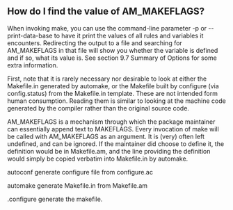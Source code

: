 
## How do I find the value of AM_MAKEFLAGS?

When invoking make, you can use the command-line parameter -p or --print-data-base to have it print the values of all rules and variables it encounters. Redirecting the output to a file and searching for AM_MAKEFLAGS in that file will show you whether the variable is defined and if so, what its value is. See section 9.7 Summary of Options for some extra information.


First, note that it is rarely necessary nor desirable to look at either the Makefile.in generated by automake, or the Makefile built by configure (via config.status) from the Makefile.in template. These are not intended form human consumption. Reading them is similar to looking at the machine code generated by the compiler rather than the original source code.

AM_MAKEFLAGS is a mechanism through which the package maintainer can essentially append text to MAKEFLAGS. Every invocation of make will be called with AM_MAKEFLAGS as an argument. It is (very) often left undefined, and can be ignored. If the maintainer did choose to define it, the definition would be in Makefile.am, and the line providing the definition would simply be copied verbatim into Makefile.in by automake.




autoconf generate configure file from configure.ac

automake generate Makefile.in from Makefile.am

.configure generate the makefile.